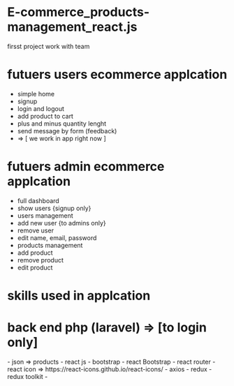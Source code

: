 # E-commerce_products-management_react.js
firsst project work with team

# futuers users ecommerce applcation
- simple home
- signup
- login and logout
- add product to cart
- plus and minus quantity lenght
- send message by form (feedback)
- => [ we work in app right now ]


# futuers admin ecommerce applcation
- full dashboard
- show users {signup only}
- users management
- add new user {to admins only}
- remove user
- edit name, email, password
- products management
- add product
- remove product
- edit product

# skills used in applcation

<h1> back end php (laravel) =>  [to login only] </h1>
- json => products
- react js
- bootstrap
- react Bootstrap
- react router
- react icon => https://react-icons.github.io/react-icons/
- axios
- redux
- redux toolkit
- 
